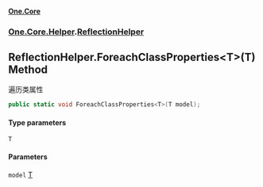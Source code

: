#### [One.Core](index.md 'index')
### [One.Core.Helper](One_Core_Helper.md 'One.Core.Helper').[ReflectionHelper](One_Core_Helper_ReflectionHelper.md 'One.Core.Helper.ReflectionHelper')
## ReflectionHelper.ForeachClassProperties&lt;T&gt;(T) Method
遍历类属性 
```csharp
public static void ForeachClassProperties<T>(T model);
```
#### Type parameters
<a name='One_Core_Helper_ReflectionHelper_ForeachClassProperties_T_(T)_T'></a>
`T`  
  
#### Parameters
<a name='One_Core_Helper_ReflectionHelper_ForeachClassProperties_T_(T)_model'></a>
`model` [T](One_Core_Helper_ReflectionHelper_ForeachClassProperties_T_(T).md#One_Core_Helper_ReflectionHelper_ForeachClassProperties_T_(T)_T 'One.Core.Helper.ReflectionHelper.ForeachClassProperties&lt;T&gt;(T).T')  
  
